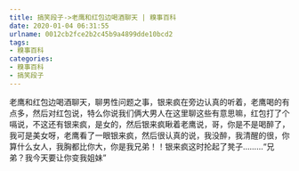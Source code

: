 ```yaml
---
title: 搞笑段子->老鹰和红包边喝酒聊天 | 糗事百科
date: 2020-01-04 06:31:55
urlname: 0012cb2fce2b2c45b9a4899dde10bcd2
tags: 
- 糗事百科
categories:
- 糗事百科
- 搞笑段子
---
```

老鹰和红包边喝酒聊天，聊男性问题之事，银来疯在旁边认真的听着，老鹰喝的有点多，然后对红包说，特么你说我们俩大男人在这里聊这些有意思嘛，红包打了个嗝说，不这还有银来疯，是女的，然后银来疯瞅着老鹰说，哥，你是不是喝醉了，我可是美女呀，老鹰看了一眼银来疯，然后很认真的说，我没醉，我清醒的很，你算什么女人，我胸都比你大，你是我兄弟！！银来疯这时抡起了凳子………“兄弟？我今天要让你变我姐妹”


